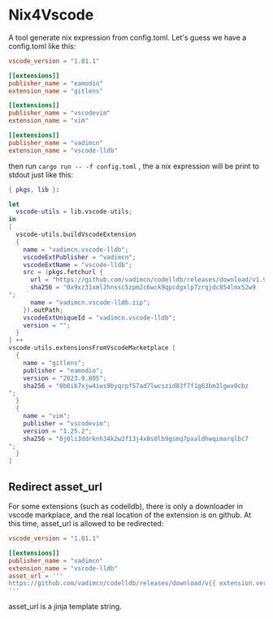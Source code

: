 # Nix4Vscode

A tool generate nix expression from config.toml. Let's guess we have a config.toml like this:

```toml
vscode_version = "1.81.1"

[[extensions]]
publisher_name = "eamodio"
extension_name = "gitlens"

[[extensions]]
publisher_name = "vscodevim"
extension_name = "vim"

[[extensions]]
publisher_name = "vadimcn"
extension_name = "vscode-lldb"
```

then run `cargo run -- -f config.toml` , the a nix expression will be print to stdout just like this:

```nix
{ pkgs, lib }:

let
  vscode-utils = lib.vscode-utils;
in
[
  vscode-utils.buildVscodeExtension
  {
    name = "vadimcn.vscode-lldb";
    vscodeExtPublisher = "vadimcn";
    vscodeExtName = "vscode-lldb";
    src = (pkgs.fetchurl {
      url = "https://github.com/vadimcn/codelldb/releases/download/v1.9.2/codelldb-x86_64-linux.vsix";
      sha256 = "0x9xz31xml2hnssc5zpm2c6wck9qpcdgxlp7zrqjdc854lmx52w9
";
      name = "vadimcn.vscode-lldb.zip";
    }).outPath;
    vscodeExtUniqueId = "vadimcn.vscode-lldb";
    version = "";
  }
] ++
vscode-utils.extensionsFromVscodeMarketplace [
  {
    name = "gitlens";
    publisher = "eamodio";
    version = "2023.9.805";
    sha256 = "0b8ib7xjw4iws9byqrpf57ad7lwcszid83f7f1g63bm3lgwx0cbz
";
  }
  {
    name = "vim";
    publisher = "vscodevim";
    version = "1.25.2";
    sha256 = "0j0li3ddrknh34k2w2f13j4x8s0lb9gsmq7pxaldhwqimarqlbc7
";
  }
]
```

## Redirect asset_url

For some extensions (such as codelldb), there is only a downloader in vscode markplace, and the real location of the extension is on github. At this time, asset_url is allowed to be redirected:

```toml
vscode_version = "1.81.1"

[[extensions]]
publisher_name = "vadimcn"
extension_name = "vscode-lldb"
asset_url = '''
https://github.com/vadimcn/codelldb/releases/download/v{{ extension.version }}/codelldb-{{ system.arch }}-{{ system.ostype }}.vsix
'''
```

asset_url is a jinja template string.

<!--
```nix
friendly-snippets = pkgs.vscode-utils.buildVscodeExtension {
  name = "friendly-snippets";
  vscodeExtPublisher = "rafamadriz";
  vscodeExtName = "friendly-snippets";
  src = (pkgs.fetchurl {
    url = "https://github.com/cathaysia/friendly-snippets/archive/refs/heads/version.zip";
    sha256 = "sha256-4TlMkVqaEgTO2kJrldJQl0MlZmF332ESarwoQpMylso=";
    name = "friendly-snippets.zip";
  }).outPath;
  vscodeExtUniqueId = "rafamadriz.friendly-snippets";
  version = "1.0.0";
}
```

```nix
vscode-utils.extensionsFromVscodeMarketplace [
  {
    name = "gitblame";
    publisher = "waderyan";
    version = "10.4.0";
    sha256 = "sha256-PPPlMGti+nRex6PBOxyu2qh6Rphl8kfdL9neNK1KkD0=";
  }
  {
    name = "python";
    publisher = "ms-python";
    version = "2023.15.12151010";
    sha256 = "sha256-gkQBAJudSUY19cCo0cD1uq61ZhtM/MeDz21k1LvNv64=";
  }
]
```

```nix
vscode-lldb = pkgs.vscode-utils.buildVscodeExtension {
  name = "vadimcn.vscode-lldb";
  vscodeExtPublisher = "vadimcn";
  vscodeExtName = "codelldb";
  src = (pkgs.fetchurl {
    url = "https://github.com/vadimcn/codelldb/releases/download/v1.9.2/codelldb-x86_64-linux.vsix";
    sha256 = "sha256-iYvSKyUFsSZx/ufS/hq7OE3GDRP1/sK0tlDQ2sP4PXU=";
    name = "codelldb.zip";
  }).outPath;
  vscodeExtUniqueId = "vadimcn.vscode-lldb";
  version = "1.9.2";
};
```
-->
